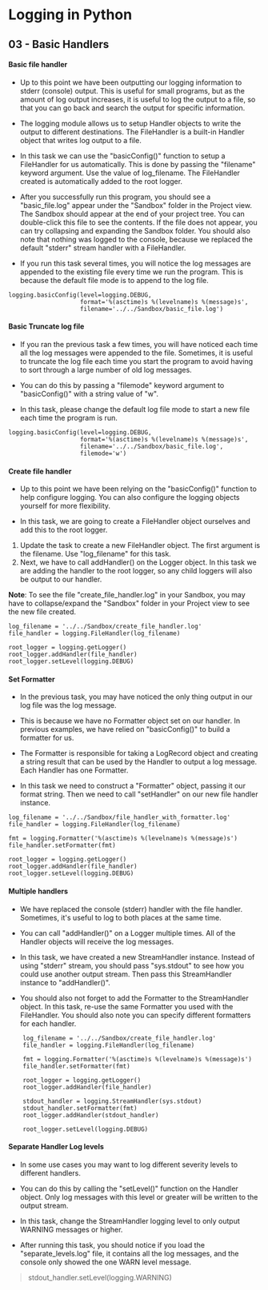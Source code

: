 # Logging in Python 

##  03 - Basic Handlers

####    Basic file handler
-   Up to this point we have been outputting our logging information to stderr (console) output. This is useful for small programs, but as the amount of log output increases, it is useful to log the output to a file, so that you can go back and search the output for specific information. 

-   The logging module allows us to setup Handler objects to write the output to different destinations. The FileHandler is a built-in Handler object that writes log output to a file. 

-   In this task we can use the "basicConfig()" function to setup a FileHandler for us automatically. This is done by passing the "filename" keyword argument. Use the value of log_filename. The FileHandler created is automatically added to the root logger. 

-   After you successfully run this program, you should see a "basic_file.log" appear under the "Sandbox" folder in the Project view. The Sandbox should appear at the end of your project tree. You can double-click this file to see the contents. If the file does not appear, you can try collapsing and expanding the Sandbox folder. You should also note that nothing was logged to the console, because we replaced the default "stderr" stream handler with a FileHandler. 

-   If you run this task several times, you will notice the log messages are appended to the existing file every time we run the program. This is because the default file mode is to append to the log file.


```
logging.basicConfig(level=logging.DEBUG,
                    format='%(asctime)s %(levelname)s %(message)s',
                    filename='../../Sandbox/basic_file.log')
```

####    Basic Truncate log file
-   If you ran the previous task a few times, you will have noticed each time all the log messages were appended to the file. Sometimes, it is useful to truncate the log file each time you start the program to avoid having to sort through a large number of old log messages. 

-   You can do this by passing a "filemode" keyword argument to "basicConfig()" with a string value of "w". 

-   In this task, please change the default log file mode to start a new file each time the program is run.

```
logging.basicConfig(level=logging.DEBUG,
                    format='%(asctime)s %(levelname)s %(message)s',
                    filename='../../Sandbox/basic_file.log',
                    filemode='w')
```

####    Create file handler
-    Up to this point we have been relying on the "basicConfig()" function to help configure logging. You can also configure the logging objects yourself for more flexibility. 

-   In this task, we are going to create a FileHandler object ourselves and add this to the root logger. 

1.  Update the task to create a new FileHandler object. The first argument is the filename. Use "log_filename" for this task. 
2.  Next, we have to call addHandler() on the Logger object. In this task we are adding the handler to the root logger, so any child loggers will also be output to our handler. 

**Note**: To see the file "create_file_handler.log" in your Sandbox, you may have to collapse/expand the "Sandbox" folder in your Project view to see the new file created.

```
log_filename = '../../Sandbox/create_file_handler.log'
file_handler = logging.FileHandler(log_filename)

root_logger = logging.getLogger()
root_logger.addHandler(file_handler)
root_logger.setLevel(logging.DEBUG)
```

####    Set Formatter
-   In the previous task, you may have noticed the only thing output in our log file was the log message. 

-   This is because we have no Formatter object set on our handler. In previous examples, we have relied on "basicConfig()" to build a formatter for us. 

-   The Formatter is responsible for taking a LogRecord object and creating a string result that can be used by the Handler to output a log message. Each Handler has one Formatter. 

-   In this task we need to construct a "Formatter" object, passing it our format string. Then we need to call "setHandler" on our new file handler instance. 

```
log_filename = '../../Sandbox/file_handler_with_formatter.log'
file_handler = logging.FileHandler(log_filename)

fmt = logging.Formatter('%(asctime)s %(levelname)s %(message)s')
file_handler.setFormatter(fmt)

root_logger = logging.getLogger()
root_logger.addHandler(file_handler)
root_logger.setLevel(logging.DEBUG)
```

####    Multiple handlers
-   We have replaced the console (stderr) handler with the file handler. Sometimes, it's useful to log to both places at the same time. 

-   You can call "addHandler()" on a Logger multiple times. All of the Handler objects will receive the log messages. 

-   In this task, we have created a new StreamHandler instance. Instead of using "stderr" stream, you should pass "sys.stdout" to see how you could use another output stream. Then pass this StreamHandler instance to "addHandler()". 

-   You should also not forget to add the Formatter to the StreamHandler object. In this task, re-use the same Formatter you used with the FileHandler. You should also note you can specify different formatters for each handler.

```
    log_filename = '../../Sandbox/create_file_handler.log'
    file_handler = logging.FileHandler(log_filename)

    fmt = logging.Formatter('%(asctime)s %(levelname)s %(message)s')
    file_handler.setFormatter(fmt)

    root_logger = logging.getLogger()
    root_logger.addHandler(file_handler)

    stdout_handler = logging.StreamHandler(sys.stdout)
    stdout_handler.setFormatter(fmt)
    root_logger.addHandler(stdout_handler)

    root_logger.setLevel(logging.DEBUG)
```

####    Separate Handler Log levels
-   In some use cases you may want to log different severity levels to different handlers. 

-   You can do this by calling the "setLevel()" function on the Handler object. Only log messages with this level or greater will be written to the output stream. 

-   In this task, change the StreamHandler logging level to only output WARNING messages or higher. 

-   After running this task, you should notice if you load the "separate_levels.log" file, it contains all the log messages, and the console only showed the one WARN level message.

>   stdout_handler.setLevel(logging.WARNING)

####    